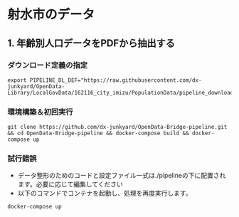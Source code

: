 # 射水市のデータ

## 1. 年齢別人口データをPDFから抽出する
### ダウンロード定義の指定
```
export PIPELINE_DL_DEF="https://raw.githubusercontent.com/dx-junkyard/OpenData-Library/LocalGovData/162116_city_imizu/PopulationData/pipeline_download.json"
```

### 環境構築＆初回実行
```
git clone https://github.com/dx-junkyard/OpenData-Bridge-pipeline.git && cd OpenData-Bridge-pipeline && docker-compose build && docker-compose up
```

### 試行錯誤
- データ整形のためのコードと設定ファイル一式は./pipelineの下に配置されます。必要に応じて編集してください
- 以下のコマンドでコンテナを起動し、処理を再度実行します。
```
docker-compose up
```


